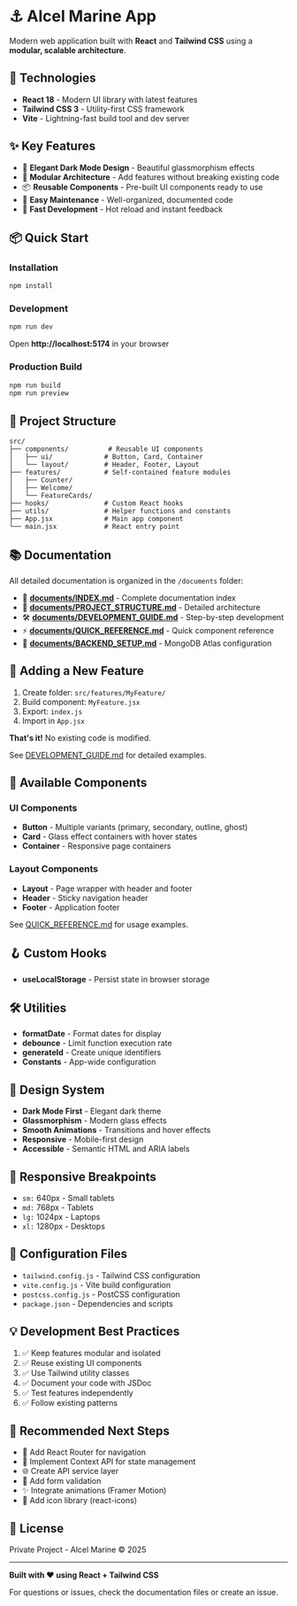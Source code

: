 # ⚓ Alcel Marine App

Modern web application built with **React** and **Tailwind CSS** using a **modular, scalable architecture**.

## 🚀 Technologies

- **React 18** - Modern UI library with latest features
- **Tailwind CSS 3** - Utility-first CSS framework
- **Vite** - Lightning-fast build tool and dev server

## ✨ Key Features

- 🎨 **Elegant Dark Mode Design** - Beautiful glassmorphism effects
- 🧩 **Modular Architecture** - Add features without breaking existing code
- 📦 **Reusable Components** - Pre-built UI components ready to use
- 🔧 **Easy Maintenance** - Well-organized, documented code
- 🚀 **Fast Development** - Hot reload and instant feedback

## 📦 Quick Start

### Installation

```bash
npm install
```

### Development

```bash
npm run dev
```

Open **http://localhost:5174** in your browser

### Production Build

```bash
npm run build
npm run preview
```

## 📁 Project Structure

```
src/
├── components/          # Reusable UI components
│   ├── ui/             # Button, Card, Container
│   └── layout/         # Header, Footer, Layout
├── features/           # Self-contained feature modules
│   ├── Counter/
│   ├── Welcome/
│   └── FeatureCards/
├── hooks/              # Custom React hooks
├── utils/              # Helper functions and constants
├── App.jsx             # Main app component
└── main.jsx            # React entry point
```

## 📚 Documentation

All detailed documentation is organized in the `/documents` folder:

- 📖 **[documents/INDEX.md](documents/INDEX.md)** - Complete documentation index
- 📁 **[documents/PROJECT_STRUCTURE.md](documents/PROJECT_STRUCTURE.md)** - Detailed architecture
- 🛠️ **[documents/DEVELOPMENT_GUIDE.md](documents/DEVELOPMENT_GUIDE.md)** - Step-by-step development
- ⚡ **[documents/QUICK_REFERENCE.md](documents/QUICK_REFERENCE.md)** - Quick component reference
- 🔧 **[documents/BACKEND_SETUP.md](documents/BACKEND_SETUP.md)** - MongoDB Atlas configuration

## 🎯 Adding a New Feature

1. Create folder: `src/features/MyFeature/`
2. Build component: `MyFeature.jsx`
3. Export: `index.js`
4. Import in `App.jsx`

**That's it!** No existing code is modified.

See [DEVELOPMENT_GUIDE.md](documents/DEVELOPMENT_GUIDE.md) for detailed examples.

## 🎨 Available Components

### UI Components
- **Button** - Multiple variants (primary, secondary, outline, ghost)
- **Card** - Glass effect containers with hover states
- **Container** - Responsive page containers

### Layout Components
- **Layout** - Page wrapper with header and footer
- **Header** - Sticky navigation header
- **Footer** - Application footer

See [QUICK_REFERENCE.md](documents/QUICK_REFERENCE.md) for usage examples.

## 🪝 Custom Hooks

- **useLocalStorage** - Persist state in browser storage

## 🛠️ Utilities

- **formatDate** - Format dates for display
- **debounce** - Limit function execution rate
- **generateId** - Create unique identifiers
- **Constants** - App-wide configuration

## 🎨 Design System

- **Dark Mode First** - Elegant dark theme
- **Glassmorphism** - Modern glass effects
- **Smooth Animations** - Transitions and hover effects
- **Responsive** - Mobile-first design
- **Accessible** - Semantic HTML and ARIA labels

## 📱 Responsive Breakpoints

- `sm:` 640px - Small tablets
- `md:` 768px - Tablets
- `lg:` 1024px - Laptops
- `xl:` 1280px - Desktops

## 🔧 Configuration Files

- `tailwind.config.js` - Tailwind CSS configuration
- `vite.config.js` - Vite build configuration
- `postcss.config.js` - PostCSS configuration
- `package.json` - Dependencies and scripts

## 💡 Development Best Practices

1. ✅ Keep features modular and isolated
2. ✅ Reuse existing UI components
3. ✅ Use Tailwind utility classes
4. ✅ Document your code with JSDoc
5. ✅ Test features independently
6. ✅ Follow existing patterns

## 🚀 Recommended Next Steps

- 🔀 Add React Router for navigation
- 🔄 Implement Context API for state management
- 🌐 Create API service layer
- 📝 Add form validation
- ✨ Integrate animations (Framer Motion)
- 🎯 Add icon library (react-icons)

## 📝 License

Private Project - Alcel Marine © 2025

---

**Built with ❤️ using React + Tailwind CSS**

For questions or issues, check the documentation files or create an issue.

